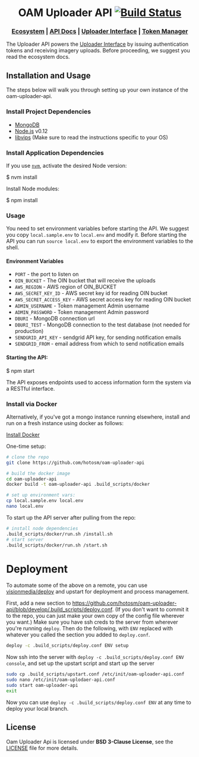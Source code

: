 <h1 align="center">OAM Uploader API
  <a href="https://travis-ci.org/hotosm/oam-uploader-api">
    <img src="https://travis-ci.org/hotosm/oam-uploader-api.svg" alt="Build Status"></img>
  </a></h1>

<div align="center">
  <h3>
  <a href="https://docs.openaerialmap.org/ecosystem/getting-started">Ecosystem</a>
  <span> | </span>
  <a href="http://hotosm.github.io/oam-uploader-api/">API Docs</a>
  <span> | </span>
  <a href="https://github.com/hotosm/oam-uploader">Uploader Interface</a>
  <span> | </span>
  <a href="https://github.com/hotosm/oam-uploader-admin">Token Manager</a>
  </h3>
</div>

The Uploader API powers the [Uploader Interface](https://github.com/hotosm/oam-uploader) by issuing authentication tokens and receiving imagery uploads. Before proceeding, we suggest you read the ecosystem docs.

## Installation and Usage

The steps below will walk you through setting up your own instance of the oam-uploader-api.

### Install Project Dependencies

- [MongoDB](https://www.mongodb.org/)
- [Node.js](https://nodejs.org/) v0.12
- [libvips](https://github.com/jcupitt/libvips) (Make sure to read the instructions specific to your OS)

### Install Application Dependencies

If you use [`nvm`](https://github.com/creationix/nvm), activate the desired Node version:

$ nvm install

Install Node modules:

$ npm install

### Usage
You need to set environment variables before starting the API. We suggest you copy `local.sample.env` to `local.env` and modify it. Before starting the API you can run `source local.env` to export the environment variables to the shell.

#### Environment Variables

- `PORT` - the port to listen on
- `OIN_BUCKET` - The OIN bucket that will receive the uploads
- `AWS_REGION` - AWS region of OIN_BUCKET
- `AWS_SECRET_KEY_ID` - AWS secret key id for reading OIN bucket
- `AWS_SECRET_ACCESS_KEY` - AWS secret access key for reading OIN bucket
- `ADMIN_USERNAME` - Token management Admin username
- `ADMIN_PASSWORD` - Token management Admin password
- `DBURI` - MongoDB connection url
- `DBURI_TEST` - MongoDB connection to the test database (not needed for
    production)
- `SENDGRID_API_KEY` - sendgrid API key, for sending notification emails
- `SENDGRID_FROM` - email address from which to send notification emails

#### Starting the API:

$ npm start

The API exposes endpoints used to access information form the system via a RESTful interface.

### Install via Docker

Alternatively, if you've got a mongo instance running elsewhere, install and
run on a fresh instance using docker as follows:

[Install Docker](https://docs.docker.com/installation/)

One-time setup:

```sh
# clone the repo
git clone https://github.com/hotosm/oam-uploader-api

# build the docker image
cd oam-uploader-api
docker build -t oam-uploader-api .build_scripts/docker

# set up environment vars:
cp local.sample.env local.env
nano local.env
```

To start up the API server after pulling from the repo:

```sh
# install node dependencies
.build_scripts/docker/run.sh /install.sh
# start server
.build_scripts/docker/run.sh /start.sh
```

# Deployment

To automate some of the above on a remote, you can use
[visionmedia/deploy](https://github.com/visionmedia/deploy) and upstart for
deployment and process management.

First, add a new section to
https://github.com/hotosm/oam-uploader-api/blob/develop/.build_scripts/deploy.conf.
(If you don't want to commit it to the repo, you can just make your own copy of the
config file wherever you want.) Make sure you have ssh creds to the server from
wherever you're running `deploy`. Then do the following, with `ENV` replaced with
whatever you called the section you added to `deploy.conf`.

```sh
deploy -c .build_scripts/deploy.conf ENV setup
```

Now ssh into the server with `deploy -c .build_scripts/deploy.conf ENV console`,
and set up the upstart script and start up the server

```sh
sudo cp .build_scripts/upstart.conf /etc/init/oam-uploader-api.conf
sudo nano /etc/init/oam-uplodaer-api.conf
sudo start oam-uploader-api
exit
```

Now you can use `deploy -c .build_scripts/deploy.conf ENV` at any time to
deploy your local branch.

## License
Oam Uploader Api is licensed under **BSD 3-Clause License**, see the [LICENSE](LICENSE) file for more details.

